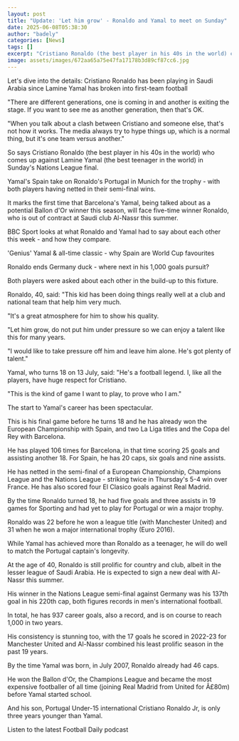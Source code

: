 ```yaml
---
layout: post
title: "Update: 'Let him grow' - Ronaldo and Yamal to meet on Sunday"
date: 2025-06-08T05:38:30
author: "badely"
categories: [News]
tags: []
excerpt: "Cristiano Ronaldo (the best player in his 40s in the world) comes up against Lamine Yamal (the best teenager in the world) in Sunday's Nations League "
image: assets/images/672aa65a75e47fa17178b3d89cf87cc6.jpg
---
```


Let's dive into the details: Cristiano Ronaldo has been playing in Saudi Arabia since Lamine Yamal has broken into first-team football

"There are different generations, one is coming in and another is exiting the stage. If you want to see me as another generation, then that's OK.

"When you talk about a clash between Cristiano and someone else, that's not how it works. The media always try to hype things up, which is a normal thing, but it's one team versus another."

So says Cristiano Ronaldo (the best player in his 40s in the world) who comes up against Lamine Yamal (the best teenager in the world) in Sunday's Nations League final.

Yamal's Spain take on Ronaldo's Portugal in Munich for the trophy - with both players having netted in their semi-final wins.

It marks the first time that Barcelona's Yamal, being talked about as a potential Ballon d'Or winner this season, will face five-time winner Ronaldo, who is out of contract at Saudi club Al-Nassr this summer.

BBC Sport looks at what Ronaldo and Yamal had to say about each other this week - and how they compare. 

'Genius' Yamal & all-time classic - why Spain are World Cup favourites

Ronaldo ends Germany duck - where next in his 1,000 goals pursuit?

Both players were asked about each other in the build-up to this fixture.

Ronaldo, 40, said: "This kid has been doing things really well at a club and national team that help him very much. 

"It's a great atmosphere for him to show his quality. 

"Let him grow, do not put him under pressure so we can enjoy a talent like this for many years. 

"I would like to take pressure off him and leave him alone. He's got plenty of talent."

Yamal, who turns 18 on 13 July, said: "He's a football legend. I, like all the players, have huge respect for Cristiano.

"This is the kind of game I want to play, to prove who I am."

The start to Yamal's career has been spectacular.

This is his final game before he turns 18 and he has already won the European Championship with Spain, and two La Liga titles and the Copa del Rey with Barcelona.

He has played 106 times for Barcelona, in that time scoring 25 goals and assisting another 18. For Spain, he has 20 caps, six goals and nine assists.

He has netted in the semi-final of a European Championship, Champions League and the Nations League - striking twice in Thursday's 5-4 win over France. He has also scored four El Clasico goals against Real Madrid.

By the time Ronaldo turned 18, he had five goals and three assists in 19 games for Sporting and had yet to play for Portugal or win a major trophy.

Ronaldo was 22 before he won a league title (with Manchester United) and 31 when he won a major international trophy (Euro 2016).

While Yamal has achieved more than Ronaldo as a teenager, he will do well to match the Portugal captain's longevity.

At the age of 40, Ronaldo is still prolific for country and club, albeit in the lesser league of Saudi Arabia. He is expected to sign a new deal with Al-Nassr this summer.

His winner in the Nations League semi-final against Germany was his 137th goal in his 220th cap, both figures records in men's international football.

In total, he has 937 career goals, also a record, and is on course to reach 1,000 in two years.

His consistency is stunning too, with the 17 goals he scored in 2022-23 for Manchester United and Al-Nassr combined his least prolific season in the past 19 years.

By the time Yamal was born, in July 2007, Ronaldo already had 46 caps. 

He won the Ballon d'Or, the Champions League and became the most expensive footballer of all time (joining Real Madrid from United for Â£80m) before Yamal started school. 

And his son, Portugal Under-15 international Cristiano Ronaldo Jr, is only three years younger than Yamal.

Listen to the latest Football Daily podcast

